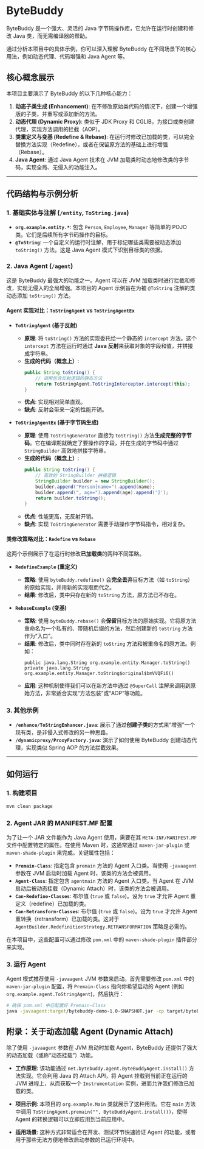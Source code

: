 # ByteBuddy

ByteBuddy 是一个强大、灵活的 Java 字节码操作库，它允许在运行时创建和修改 Java 类，而无需编译器的帮助。

通过分析本项目中的具体示例，你可以深入理解 ByteBuddy 在不同场景下的核心用法，例如动态代理、代码增强和 Java Agent 等。

## 核心概念展示

本项目主要演示了 ByteBuddy 的以下几种核心能力：

1.  **动态子类生成 (Enhancement)**: 在不修改原始类代码的情况下，创建一个增强版的子类，并重写或添加新的方法。
2.  **动态代理 (Dynamic Proxy)**: 类似于 JDK Proxy 和 CGLIB，为接口或类创建代理，实现方法调用的拦截（AOP）。
3.  **类重定义与变基 (Redefine & Rebase)**: 在运行时修改已加载的类，可以完全替换方法实现（Redefine），或者在保留原方法的基础上进行增强（Rebase）。
4.  **Java Agent**: 通过 Java Agent 技术在 JVM 加载类时动态地修改类的字节码，实现全局、无侵入的功能注入。

---

## 代码结构与示例分析

### 1. 基础实体与注解 (`/entity`, `ToString.java`)

-   **`org.example.entity.*`**: 包含 `Person`, `Employee`, `Manager` 等简单的 POJO 类。它们是后续所有字节码操作的目标。
-   **`@ToString`**: 一个自定义的运行时注解，用于标记哪些类需要被动态添加 `toString()` 方法。这是 Java Agent 模式下识别目标类的依据。

### 2. Java Agent (`/agent`)

这是 ByteBuddy 最强大的功能之一。Agent 可以在 JVM 加载类时进行拦截和修改，实现无侵入的全局增强。本项目的 Agent 示例旨在为被 `@ToString` 注解的类动态添加 `toString()` 方法。

#### Agent 实现对比：`ToStringAgent` vs `ToStringAgentEx`

-   **`ToStringAgent` (基于反射)**
    -   **原理**: 将 `toString()` 方法的实现委托给一个静态的 `intercept` 方法。这个 `intercept` 方法在运行时通过 **Java 反射**来获取对象的字段和值，并拼接成字符串。
    -   **生成的代码（概念上）**: 
        ```java
        public String toString() {
            // 调用包含反射逻辑的静态方法
            return ToStringAgent.ToStringInterceptor.intercept(this);
        }
        ```
    -   **优点**: 实现相对简单直观。
    -   **缺点**: 反射会带来一定的性能开销。

-   **`ToStringAgentEx` (基于字节码生成)**
    -   **原理**: 使用 `ToStringGenerator` 直接为 `toString()` 方法**生成完整的字节码**。它在编译期就确定了要操作的字段，并在生成的字节码中通过 `StringBuilder` 高效地拼接字符串。
    -   **生成的代码（概念上）**: 
        ```java
        public String toString() {
            // 高效的 StringBuilder 拼接逻辑
            StringBuilder builder = new StringBuilder();
            builder.append("Person[name=").append(name);
            builder.append(", age=").append(age).append(']');
            return builder.toString();
        }
        ```
    -   **优点**: 性能更高，无反射开销。
    -   **缺点**: 实现 `ToStringGenerator` 需要手动操作字节码指令，相对复杂。

#### 类修改策略对比：`Redefine` vs `Rebase`

这两个示例展示了在运行时修改**已加载类**的两种不同策略。

-   **`RedefineExample` (重定义)**
    -   **策略**: 使用 `byteBuddy.redefine()` 会**完全丢弃**目标方法（如 `toString`）的原始实现，并用新的实现取而代之。
    -   **结果**: 修改后，类中只存在新的 `toString` 方法，原方法已不存在。

-   **`RebaseExample` (变基)**
    -   **策略**: 使用 `byteBuddy.rebase()` 会**保留**目标方法的原始实现。它将原方法重命名为一个私有的、带随机后缀的方法，然后创建新的 `toString` 方法作为“入口”。
    -   **结果**: 修改后，类中同时存在新的 `toString` 方法和被重命名的原方法。例如：
        ```
        public java.lang.String org.example.entity.Manager.toString()
        private java.lang.String org.example.entity.Manager.toString$original$bmVVQFi6()
        ```
    -   **应用**: 这种机制使得我们可以在新方法中通过 `@SuperCall` 注解来调用到原始方法，非常适合实现“方法包装”或“AOP”等功能。

### 3. 其他示例

-   **`/enhance/ToStringEnhancer.java`**: 展示了通过**创建子类**的方式来“增强”一个现有类，是非侵入式修改的另一种思路。
-   **`/dynamicproxy/ProxyFactory.java`**: 演示了如何使用 ByteBuddy 创建动态代理，实现类似 Spring AOP 的方法拦截效果。

---

## 如何运行

### 1. 构建项目

```bash
mvn clean package
```

### 2. Agent JAR 的 MANIFEST.MF 配置

为了让一个 JAR 文件能作为 Java Agent 使用，需要在其 `META-INF/MANIFEST.MF` 文件中配置特定的属性。在使用 Maven 时，这通常通过 `maven-jar-plugin` 或 `maven-shade-plugin` 来完成。关键属性包括：

-   **`Premain-Class`**: 指定包含 `premain` 方法的 Agent 入口类。当使用 `-javaagent` 参数在 JVM 启动时加载 Agent 时，该类的方法会被调用。
-   **`Agent-Class`**: 指定包含 `agentmain` 方法的 Agent 入口类。当 Agent 在 JVM 启动后被动态挂载（Dynamic Attach）时，该类的方法会被调用。
-   **`Can-Redefine-Classes`**: 布尔值 (`true` 或 `false`)。设为 `true` 才允许 Agent 重定义（redefine）已加载的类。
-   **`Can-Retransform-Classes`**: 布尔值 (`true` 或 `false`)。设为 `true` 才允许 Agent 重转换（retransform）已加载的类。这对于 `AgentBuilder.RedefinitionStrategy.RETRANSFORMATION` 策略是必需的。

在本项目中，这些配置可以通过修改 `pom.xml` 中的 `maven-shade-plugin` 插件部分来实现。

### 3. 运行 Agent

Agent 模式推荐使用 `-javaagent` JVM 参数来启动。首先需要修改 `pom.xml` 中的 `maven-jar-plugin` 配置，将 `Premain-Class` 指向你希望启动的 Agent (例如 `org.example.agent.ToStringAgent`)，然后执行：

```bash
# 确保 pom.xml 中已配置好 Premain-Class
java -javaagent:target/bytebuddy-demo-1.0-SNAPSHOT.jar -cp target/bytebuddy-demo-1.0-SNAPSHOT.jar org.example.Main
```

## 附录：关于动态加载 Agent (Dynamic Attach)

除了使用 `-javaagent` 参数在 JVM 启动时加载 Agent，ByteBuddy 还提供了强大的动态加载（或称“动态挂载”）功能。

- **工作原理**: 该功能通过 `net.bytebuddy.agent.ByteBuddyAgent.install()` 方法实现。它会利用 Java 的 Attach API，将 Agent 挂载到当前正在运行的 JVM 进程上，从而获取一个 `Instrumentation` 实例，进而允许我们修改已加载的类。

- **项目示例**: 本项目的 `org.example.Main` 类就展示了这种用法。它在 `main` 方法中调用 `ToStringAgent.premain("", ByteBuddyAgent.install())`，使得 Agent 的转换逻辑可以立即应用到当前应用中。

- **适用场景**: 这种方式非常适合在开发、测试环节快速验证 Agent 的功能，或者用于那些无法方便地修改启动参数的已运行环境中。